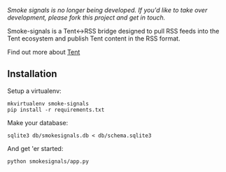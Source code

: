 *Smoke signals is no longer being developed. If you'd like to take over development, please fork this project and get in touch.*

Smoke-signals is a Tent<->RSS bridge designed to pull RSS feeds into the Tent ecosystem and publish Tent content in the RSS format.

Find out more about [Tent](http://tent.io)

## Installation

Setup a virtualenv:

    mkvirtualenv smoke-signals
    pip install -r requirements.txt

Make your database:

    sqlite3 db/smokesignals.db < db/schema.sqlite3

And get 'er started:

    python smokesignals/app.py
